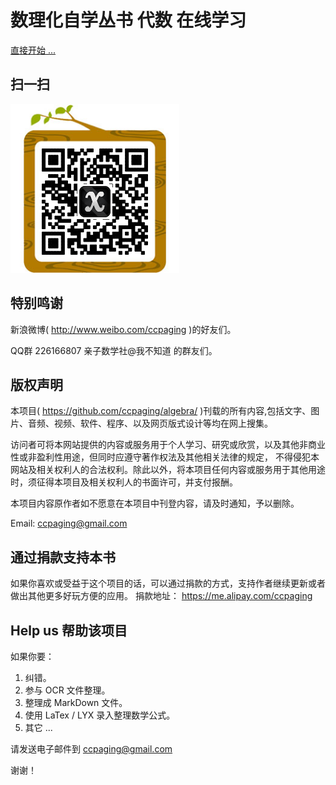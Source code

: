 数理化自学丛书 代数 在线学习
=====

[直接开始 ...](http://ccpaging.github.io/algebra/algebra.html)

扫一扫
----

![img](img/qrc.png) 

特别鸣谢
----

新浪微博( <http://www.weibo.com/ccpaging> )的好友们。

QQ群 226166807 亲子数学社@我不知道 的群友们。

版权声明
----
本项目( <https://github.com/ccpaging/algebra/> )刊载的所有内容,包括文字、图片、音频、视频、软件、程序、以及网页版式设计等均在网上搜集。

访问者可将本网站提供的内容或服务用于个人学习、研究或欣赏，以及其他非商业性或非盈利性用途，但同时应遵守著作权法及其他相关法律的规定，
不得侵犯本网站及相关权利人的合法权利。除此以外，将本项目任何内容或服务用于其他用途时，须征得本项目及相关权利人的书面许可，并支付报酬。

本项目内容原作者如不愿意在本项目中刊登内容，请及时通知，予以删除。

Email: <ccpaging@gmail.com>

通过捐款支持本书
----
如果你喜欢或受益于这个项目的话，可以通过捐款的方式，支持作者继续更新或者做出其他更多好玩方便的应用。 
捐款地址： <https://me.alipay.com/ccpaging>

Help us 帮助该项目
----
如果你要：

1. 纠错。
2. 参与 OCR 文件整理。
3. 整理成 MarkDown 文件。
4. 使用 LaTex / LYX 录入整理数学公式。
5. 其它 ...

请发送电子邮件到 <ccpaging@gmail.com>

谢谢！
